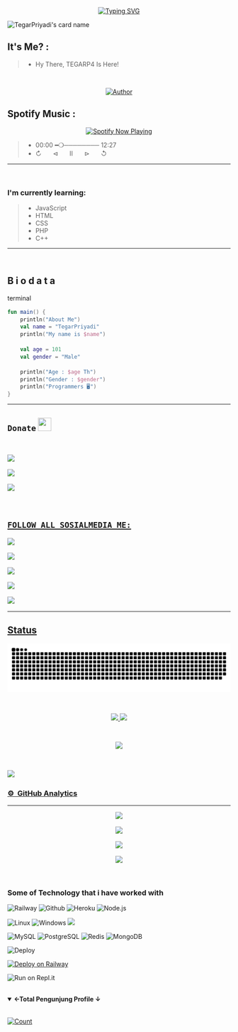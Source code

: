 <p align="center">
<a href="https://github.com/TegarPriyadi"><img src="https://readme-typing-svg.herokuapp.com?font=Lexend+Deca&pause=1000&color=8726A1&width=435&lines=introduce+my+name+is+TegarPriyadi;I+live+in+Indonesia;welcome+to+my+github" alt="Typing SVG" /></a>
</p>

![TegarPriyadi's card name](https://cardivo.vercel.app/api?name=Tegar%20Priyadi&description=Hai,%20Aku%20TegarPriyadi%20dan%20Aku%20Hanya%20seorang%20programmer%20biasa%20masih%20belajar.&image=https://telegra.ph/file/d8405f7e0db639e49e7bd.jpg?v=4&backgroundColor=%23ecf0f1&instagram=tegar__priyadi&github=TegarPriyadi&twitter=tegar__priyadi&pattern=leaf&colorPattern=%23eaeaea)

## It's Me? :

> - Hy There, TEGARP4 Is Here!

<br>
<p align="center">
<a href="https://github.com/TegarPriyadi"><img title="Author" src="https://img.shields.io/badge/Tegar-Priyadi-brightgreen?style=flat&logo=github"></a>

## Spotify Music :

<p align="center">
  <a href="https://open.spotify.com/embed/track/5X3HN2ZNAcnwriB48pW5mw?utm_source=generator" target="_blank"><img src="https://now-playing-on-spotify.vercel.app/api/spotify" alt="Spotify Now Playing" width="350"/></a></p>

> - 00:00​ ━❍──────── 12:27
> - ↻ㅤㅤ⊲ㅤㅤⅡㅤㅤ⊳ㅤㅤ↺ㅤ

---

<br>

### I'm currently learning:

> - JavaScript
> - HTML
> - CSS
> - PHP
> - C++

---

<br>

## B i o d a t a

<span class="material-symbols-outlined">
terminal
</span>

```kt
fun main() {
    println("About Me")
    val name = "TegarPriyadi"
    println("My name is $name")

    val age = 101
    val gender = "Male"

    println("Age : $age Th")
    println("Gender : $gender")
    println("Programmers 🖥️")
}
```

---

## `Donate` <img src="https://github.com//TheDudeThatCode/TheDudeThatCode/blob/master/Assets/coin.gif?raw=true" width="30" height="30">

<br>

<a href="https://saweria.co/TegarPriyadi"><img src="https://img.shields.io/badge/Saweria-FFA500?style=for-the-badge&logo=Saweria&logoColor=white"/>

<a href="https://trakteer.id/TegarPriyadi"><img src="https://img.shields.io/badge/Trakteer-ff0000?style=for-the-badge&logo=trakteer&logoColor=white" />

<a href="https://www.patreon.com/TegarPriyadi"><img src="https://img.shields.io/badge/patreon-E4402f?style=for-the-badge&logo=patreon&logoColor=white"/>

<br>

## `FOLLOW ALL SOSIALMEDIA ME:`

<p align="left">

<a href="https://www.youtube.com/channel/UCssl5lQruXaCyP8IlDAmjUQ"><img src="https://img.shields.io/badge/YouTube TegarPriyadi-ff0000?style=for-the-badge&logo=youtube&logoColor=ff000000&link=https://youtube.com/tegarpriyadi" />
<br>

<a href="https://github.com/TegarPriyadi"><img src="https://img.shields.io/badge/Github: TegarPriyadi-black?style=for-the-badge&logo=Github&logoColor=white&link=https://github.com/TegarPriyadi" /></a>

<a href="https://instagram.com/tegar__priyadi"><img src="https://img.shields.io/badge/IG: tegar__priyadi-8F00FF?style=for-the-badge&logo=instagram&logoColor=white"/></a>

<a href="https://web.facebook.com/tegar.priyadi.max/"><img src="https://img.shields.io/badge/Fb: TegarPriyadi-blue?style=for-the-badge&logo=facebook&logoColor=white" /></a>

<a href="https://discord.gg/2pQJTCCbTT"><img src="https://img.shields.io/badge/Discord-404eed?style=for-the-badge&logo=discord&logoColor=white"/>

---

## Status

<p align="center">

![「Rʟxғʟʏ⁴̅⁰͍⁴̵」](https://github.com/Platane/snk/raw/output/github-contribution-grid-snake.svg)
</p>
  
<br>

<p align="center">
<img src="https://github-readme-stats.vercel.app/api?username=TegarPriyadi&show_icons=true&theme=radical"/>
<img src="https://github-readme-stats.vercel.app/api/top-langs/?username=TegarPriyadi&show_icons=true&theme=radical" />
</p>

<br>
  
<p align="center">
  <a href="https://github.com/TegarPriyadi"><img src="https://github-readme-stats.vercel.app/api/top-langs?username=TegarPriyadi&bg_color=30,e96443,904e95&title_color=fff&text_color=fff&hide_border=true&show_icons=true&layout=compact" /></a>
</p>

<br>
  
<p align="center">

<a href="https://github.com/TegarPriyadi">![](https://github-profile-summary-cards.vercel.app/api/cards/profile-details?username=TegarPriyadi&theme=monokai)
</p>

### ⚙ &nbsp;GitHub Analytics

---

<p align="center">
  <a href="https://github.com/TegarPriyadi"><img src="https://github-readme-stats.vercel.app/api?username=TegarPriyadi&theme=tokyonight&show_icons=true" /></a>
</p>

<p align="center">
  <a href="https://github.com/TegarPriyadi"><img src="https://github-readme-streak-stats.herokuapp.com?user=TegarPriyadi&theme=tokyonight&hide_border=false&properties=background&border=%239611C5FF" /><a>
</p>
  
<p align="center">
  <a href="https://github.com/TegarPriyadi"><img src="https://github-readme-stats.vercel.app/api/top-langs?username=TegarPriyadi&theme=tokyonight&layout=compact" /></a>
</p>
  
<p align="center">
  <a href="https://github.com/TegarPriyadi"><img src="https://github-profile-trophy.vercel.app/?username=TegarPriyadi&theme=radical&margin-w=20&no-bg=true&no-frame=false" /><a>
</p>
 
 <br>

### Some of Technology that i have worked with

![Railway](https://img.shields.io/badge/-Railway-222222?style=flat&logo=railway&logoColor=white)
![Github](https://img.shields.io/badge/-GitHub-222222?style=flat&logo=github&logoColor=white)
![Heroku](https://img.shields.io/badge/-Heroku-222222?style=flat&logo=heroku&logoColor=white)
![Node.js](https://img.shields.io/badge/-Node.js-222222?style=flat&logo=node.js&logoColor=white)

![Linux](https://img.shields.io/badge/OS-Linux-blue?&logo=Linux)
![Windows](https://img.shields.io/badge/OS-Windows-blue?&logo=Windows)
<a href="#"><img src="https://visitor-badge.glitch.me/badge?page_id=TegarPriyadi.TegarPriyadi??style=for-the-badge&logo=appveyor"></a><br>

![MySQL](https://img.shields.io/badge/MySQL-white?&logo=MySQL)
![PostgreSQL](https://img.shields.io/badge/PostgreSQL-white?&logo=PostgreSQL)
![Redis](https://img.shields.io/badge/Redis-white?&logo=Redis)
![MongoDB](https://img.shields.io/badge/MongoDB-white?&logo=MongoDB)

<p align="left">
<img src="https://camo.githubusercontent.com/6979881d5a96b7b18a057083bb8aeb87ba35fc279452e29034c1e1c49ade0636/68747470733a2f2f7777772e6865726f6b7563646e2e636f6d2f6465706c6f792f627574746f6e2e737667" alt="Deploy" data-canonical-src="https://www.herokucdn.com/deploy/button.svg" style="max-width: 100%;">

[![Deploy on Railway](https://railway.app/button.svg)](https://railway.app/new/template/VpnSuR?referralCode=gzVx5l)

<img src="https://camo.githubusercontent.com/b3ee861f85997a25b076a4bdc834b86150715075ee35572704c81c2604e0559c/68747470733a2f2f7265706c2e69742f62616467652f6769746875622f70686174696375737468696363792f57686174734173656e614475706c696361746564" alt="Run on Repl.it" data-canonical-src="https://repl.it/badge/github/phaticusthiccy/WhatsAsenaDuplicated" style="max-width: 100%;">
</p>

<br>
<details open>
<summary><b>←Total Pengunjung Profile ↓</b></summary>
<br>
<a href="https://www.instagram.com/tegar__priyadi/ ">

<img align="center" alt="Count" src="https://count.getloli.com/get/@TegarPriyadi?theme=rule34"></a>

</details>

```go

```

<link rel="stylesheet" href="https://fonts.googleapis.com/css2?family=Material+Symbols+Outlined:opsz,wght,FILL,GRAD@48,400,0,0" />
